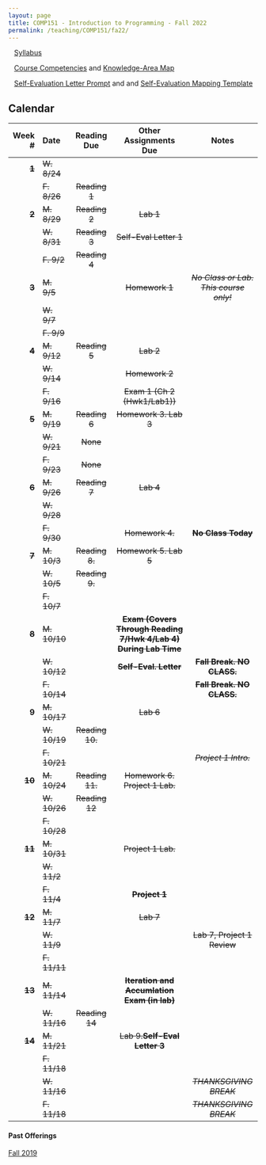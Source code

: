 ```yaml
---
layout: page
title: COMP151 - Introduction to Programming - Fall 2022
permalink: /teaching/COMP151/fa22/
---
```


&nbsp;&nbsp;&nbsp;[Syllabus](/teaching/COMP151/fa22/comp151-syllabus.pdf)

&nbsp;&nbsp;&nbsp;[Course Competencies](/teaching/COMP151/fa22/COMP151-Competencies.pdf) and [Knowledge-Area Map](/teaching/COMP151/fa22/comp151-KAMap.pdf)

&nbsp;&nbsp;&nbsp;[Self-Evaluation Letter Prompt](/teaching/COMP151/fa22/evalletter.pdf) and and [Self-Evaluation Mapping Template](/teaching/COMP151/fa22/self-eval-template.docx)


## Calendar

|Week \# | Date | Reading Due | Other Assignments Due | Notes |
| --: | :-- | :---: | :---: | :--: |
| ~~**1**~~ | ~~W. 8/24~~ | | |
| | ~~F. 8/26~~ | ~~Reading 1~~ | | |
| ~~**2**~~ | ~~M. 8/29~~ | ~~Reading 2~~ | ~~Lab 1~~ | |
| | ~~W. 8/31~~ | ~~Reading 3~~ | ~~Self-Eval Letter 1~~ | |
| | ~~F. 9/2~~  | ~~Reading 4~~ | | |
| ~~**3**~~ | ~~M. 9/5~~  | |  ~~Homework 1~~ | ~~*No Class or Lab. <br>This course only!*~~ |
| | ~~W. 9/7~~  |  | | |
| | ~~F. 9/9~~  |  | | |
| ~~**4**~~ | ~~M. 9/12~~  | ~~Reading 5~~ | ~~Lab 2~~ | |
| | ~~W. 9/14~~  |  | ~~Homework 2~~ | |
| | ~~F. 9/16~~  | | ~~Exam 1 (Ch 2 (Hwk1/Lab1))~~ | |
| ~~**5**~~ | ~~M. 9/19~~  | ~~Reading 6~~ | ~~Homework 3. Lab 3~~ |  |
| | ~~W. 9/21~~  | ~~None~~ | | |
| | ~~F. 9/23~~  | ~~None~~ | | |
| ~~**6**~~ | ~~M. 9/26~~  | ~~Reading 7~~ | ~~Lab 4~~ |  |
| | ~~W. 9/28~~  | | | |
| | ~~F. 9/30~~  | | ~~Homework 4.~~ | ~~**No Class Today**~~|
| ~~**7**~~ | ~~M. 10/3~~ | ~~Reading 8.~~  | ~~Homework 5. Lab 5~~ | |
| | ~~W. 10/5~~ | ~~Reading 9.~~ | | |
| | ~~F. 10/7~~  |  |   |  |
| ~~**8**~~ | ~~M. 10/10~~  |  | ~~**Exam (Covers Through Reading 7/Hwk 4/Lab 4) During Lab Time**~~  | |
| | ~~W. 10/12~~  | | ~~**Self-Eval. Letter**~~ | ~~**Fall Break. NO CLASS.**~~ |
| | ~~F. 10/14~~  |  |  | ~~**Fall Break. NO CLASS.**~~ |
| **9** | ~~M. 10/17~~ |  | ~~Lab 6~~ | |
| | ~~W. 10/19~~ | ~~Reading 10.~~ | | |
| | ~~F. 10/21~~  |  |   | ~~*Project 1 Intro.*~~ |
| ~~**10**~~ | ~~M. 10/24~~ | ~~Reading 11.~~  | ~~Homework 6. Project 1 Lab.~~ | |
| | ~~W. 10/26~~ | ~~Reading 12~~ | | |
| | ~~F. 10/28~~  |  |   |  |
| ~~**11**~~ | ~~M. 10/31~~ |  | ~~Project 1 Lab.~~ | |
| | ~~W. 11/2~~ | | | |
| | ~~F. 11/4~~ | | ~~**Project 1**~~  |  |
| ~~**12**~~ | ~~M. 11/7~~ |  | ~~Lab 7~~ | |
| | ~~W. 11/9~~ | | | ~~Lab 7, Project 1 Review~~ |
| | ~~F. 11/11~~ | |  |  |
| ~~**13**~~ | ~~M. 11/14~~ |  | ~~**Iteration and Accumlation Exam (in lab)**~~ | |
| | ~~W. 11/16~~ | ~~Reading 14~~ | | |
| ~~**14**~~ | ~~M. 11/21~~ |  | ~~Lab 9.**Self-Eval Letter 3**~~ | |
| | ~~F. 11/18~~ | |  |  |
| | ~~W. 11/16~~ | | | ~~*THANKSGIVING BREAK*~~ |
| | ~~F. 11/18~~ | | | ~~*THANKSGIVING BREAK*~~ |






#### Past Offerings

[Fall 2019](/teaching/COMP151/fa19/)
